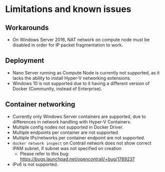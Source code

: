 # Limitations and known issues

## Workarounds

* On Windows Server 2016, NAT network on compute node must be disabled in order for IP packet fragmentation to work. 

## Deployment

* Nano Server running as Compute Node is currently not supported, as it lacks the ability to install Hyper-V networking extensions.
* Windows 10 is not supported due to it having a different version of Docker (Community, instead of Enterprise).

## Container networking

* Currently only Windows Server containers are supported, due to differences in network handling with Hyper-V Containers. 
* Multiple config nodes not supported in Docker Driver.
* Multiple endpoints per container are not supported.
* Multiple IPs/networks per container endpoint are not supported.
* `docker network inspect` on Contrail network does not show correct IPAM subnet, if subnet was not specified on creation
    * Please refer to this bug: https://bugs.launchpad.net/opencontrail/+bug/1789237
* IPv6 is not supported.
